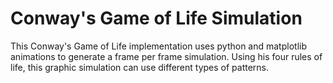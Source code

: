 # Conway's Game of Life Simulation

This Conway's Game of Life implementation uses python and matplotlib animations to generate a frame per frame simulation. Using his four rules of life, this graphic simulation can use different types of patterns.
